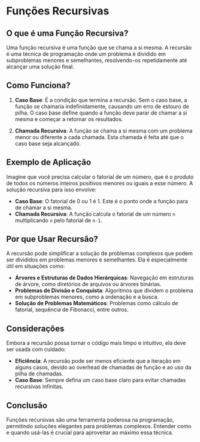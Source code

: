 # Funções Recursivas

## O que é uma Função Recursiva?

Uma função recursiva é uma função que se chama a si mesma. A recursão é uma técnica de programação onde um problema é dividido em subproblemas menores e semelhantes, resolvendo-os repetidamente até alcançar uma solução final.

## Como Funciona?

1. **Caso Base**: É a condição que termina a recursão. Sem o caso base, a função se chamaria indefinidamente, causando um erro de estouro de pilha. O caso base define quando a função deve parar de chamar a si mesma e começar a retornar os resultados.

2. **Chamada Recursiva**: A função se chama a si mesma com um problema menor ou diferente a cada chamada. Esta chamada é feita até que o caso base seja alcançado.

## Exemplo de Aplicação

Imagine que você precisa calcular o fatorial de um número, que é o produto de todos os números inteiros positivos menores ou iguais a esse número. A solução recursiva para isso envolve:

- **Caso Base**: O fatorial de 0 ou 1 é 1. Este é o ponto onde a função para de chamar a si mesma.
- **Chamada Recursiva**: A função calcula o fatorial de um número `n` multiplicando `n` pelo fatorial de `n-1`.

## Por que Usar Recursão?

A recursão pode simplificar a solução de problemas complexos que podem ser divididos em problemas menores e semelhantes. Ela é especialmente útil em situações como:

- **Árvores e Estruturas de Dados Hierárquicas**: Navegação em estruturas de árvore, como diretórios de arquivos ou árvores binárias.
- **Problemas de Divisão e Conquista**: Algoritmos que dividem o problema em subproblemas menores, como a ordenação e a busca.
- **Solução de Problemas Matemáticos**: Problemas como cálculo de fatorial, sequência de Fibonacci, entre outros.

## Considerações

Embora a recursão possa tornar o código mais limpo e intuitivo, ela deve ser usada com cuidado:

- **Eficiência**: A recursão pode ser menos eficiente que a iteração em alguns casos, devido ao overhead de chamadas de função e ao uso da pilha de chamadas.
- **Caso Base**: Sempre defina um caso base claro para evitar chamadas recursivas infinitas.

## Conclusão

Funções recursivas são uma ferramenta poderosa na programação, permitindo soluções elegantes para problemas complexos. Entender como e quando usá-las é crucial para aproveitar ao máximo essa técnica.

